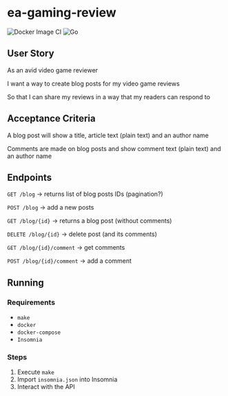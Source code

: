 # ea-gaming-review

![Docker Image CI](https://github.com/aschereT/ea-gaming-review/workflows/Docker%20Image%20CI/badge.svg)
![Go](https://github.com/aschereT/ea-gaming-review/workflows/Go/badge.svg)

## User Story

As an avid video game reviewer 

I want a way to create blog posts for my video game reviews 

So that I can share my reviews in a way that my readers can respond to

## Acceptance Criteria

A blog post will show a title, article text (plain text) and an author name 

Comments are made on blog posts and show comment text (plain text) and an author name 

## Endpoints

`GET /blog` -> returns list of blog posts IDs (pagination?)

`POST /blog` -> add a new posts

`GET /blog/{id}` -> returns a blog post (without comments)

`DELETE /blog/{id}` -> delete post (and its comments)

`GET /blog/{id}/comment` -> get comments

`POST /blog/{id}/comment` -> add a comment

## Running

### Requirements

- `make`
- `docker`
- `docker-compose`
- `Insomnia`

### Steps

1. Execute `make`
2. Import `insomnia.json` into Insomnia
3. Interact with the API